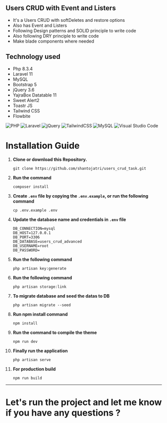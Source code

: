 ## Users CRUD with Event and Listers

-   It's a Users CRUD with softDeletes and restore options
-   Also has Event and Listers
-   Following Design patterns and SOLID principle to write code 
-   Also following DRY principle to write code
-   Make blade components where needed

## Technology used

-   Php 8.3.4
-   Laravel 11
-   MySQL
-   Bootstrap 5
-   jQuery 3.6
-   YajraBox Datatable 11
-   Sweet Alert2
-   Toastr JS
-   Tailwind CSS
-   Flowbite

![PHP](https://img.shields.io/badge/PHP-777BB4?style=for-the-badge&logo=php&logoColor=white)
![Laravel](https://img.shields.io/badge/Laravel-FF2D20?style=for-the-badge&logo=laravel&logoColor=white)
![jQuery](https://img.shields.io/badge/jquery-%230769AD.svg?style=for-the-badge&logo=jquery&logoColor=white)
![TailwindCSS](https://img.shields.io/badge/tailwindcss-%2338B2AC.svg?style=for-the-badge&logo=tailwind-css&logoColor=white)
![MySQL](https://img.shields.io/badge/mysql-4479A1.svg?style=for-the-badge&logo=mysql&logoColor=white)
![Visual Studio Code](https://img.shields.io/badge/Visual%20Studio%20Code-0078d7.svg?style=for-the-badge&logo=visual-studio-code&logoColor=white)

# Installation Guide

1. **Clone or download this Repository.**

    ```
    git clone https://github.com/shantojatri/users_crud_task.git
    ```

2. **Run the command**

    ```
    composer install
    ```

3. **Create `.env` file by copying the `.env.example`, or run the following command**

    ```
    cp .env.example .env
    ```

4. **Update the database name and credentials in `.env` file**

    ```
    DB_CONNECTION=mysql
    DB_HOST=127.0.0.1
    DB_PORT=3306
    DB_DATABASE=users_crud_advanced
    DB_USERNAME=root
    DB_PASSWORD=
    ```

5. **Run the following command**
    ```
    php artisan key:generate
    ```
6. **Run the following command**
    ```
    php artisan storage:link
    ```
7. **To migrate database and seed the datas to DB**
    ```
    php artisan migrate --seed
    ```
8. **Run npm install command**
    ```
    npm install
    ```
9. **Run the command to compile the theme**
    ```
    npm run dev
    ```
10. **Finally run the application**

    ```
    php artisan serve
    ```

11. **For production build**
    ```
    npm run build
    ```




-------------------------------------------------------------------

# Let's run the project and let me know if you have any questions ?
